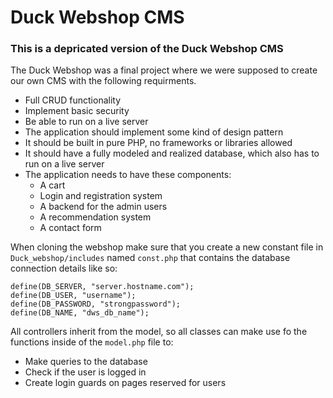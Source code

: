 # Duck Webshop CMS
### This is a depricated version of the Duck Webshop CMS 

The Duck Webshop was a final project where we were supposed to create our own CMS with the following requirments.
- Full CRUD functionality
- Implement basic security
- Be able to run on a live server
- The application should implement some kind of design pattern
- It should be built in pure PHP, no frameworks or libraries allowed
- It should have a fully modeled and realized database, which also has to run on a live server
- The application needs to have these components:
  - A cart
  - Login and registration system
  - A backend for the admin users
  - A recommendation system
  - A contact form

When cloning the webshop make sure that you create a new constant file in `Duck_webshop/includes` named `const.php` that contains the database connection details like so:
```
define(DB_SERVER, "server.hostname.com");
define(DB_USER, "username");
define(DB_PASSWORD, "strongpassword");
define(DB_NAME, "dws_db_name");
```

All controllers inherit from the model, so all classes can make use fo the functions inside of the `model.php` file to:
- Make queries to the database
- Check if the user is logged in
- Create login guards on pages reserved for users
